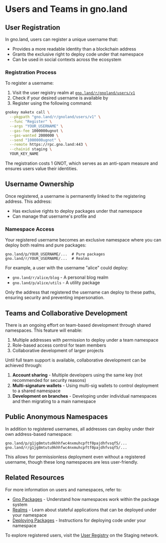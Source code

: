 # Users and Teams in gno.land

## User Registration

In gno.land, users can register a unique username that:
- Provides a more readable identity than a blockchain address
- Grants the exclusive right to deploy code under that namespace
- Can be used in social contexts across the ecosystem

### Registration Process

To register a username:

1. Visit the user registry realm at [`gno.land/r/gnoland/users/v1`](https://gno.land/r/gnoland/users/v1)
2. Check if your desired username is available by 
3. Register using the following command:

```bash
gnokey maketx call \
  --pkgpath "gno.land/r/gnoland/users/v1" \
  --func "Register" \
  --args "YOUR_USERNAME" \
  --gas-fee 1000000ugnot \
  --gas-wanted 2000000 \
  --send "1000000ugnot" \
  --remote https://rpc.gno.land:443 \
  --chainid staging \
  YOUR_KEY_NAME
```

The registration costs 1 GNOT, which serves as an anti-spam measure and ensures users value their identities.

## Username Ownership

Once registered, a username is permanently linked to the registering address. This address:

- Has exclusive rights to deploy packages under that namespace
- Can manage that username's profile and
<!-- - XXX: Can transfer ownership, when we decide how we want to propose this -->

### Namespace Access

Your registered username becomes an exclusive namespace where you can deploy both realms and pure packages:

```
gno.land/p/YOUR_USERNAME/...  # Pure packages
gno.land/r/YOUR_USERNAME/...  # Realms
```

For example, a user with the username "alice" could deploy:
- `gno.land/r/alice/blog` - A personal blog realm
- `gno.land/p/alice/utils` - A utility package

Only the address that registered the username can deploy to these paths, ensuring security and preventing impersonation.

## Teams and Collaborative Development

There is an ongoing effort on team-based development through shared namespaces. This feature will enable:

1. Multiple addresses with permission to deploy under a team namespace
2. Role-based access control for team members
3. Collaborative development of larger projects

Until full team support is available, collaborative development can be achieved through:

1. **Account sharing** - Multiple developers using the same key (not recommended for security reasons)
2. **Multi-signature wallets** - Using multi-sig wallets to control deployment to a shared namespace
3. **Development on branches** - Developing under individual namespaces and then migrating to a main namespace

## Public Anonymous Namespaces

In addition to registered usernames, all addresses can deploy under their own address-based namespace:

```
gno.land/p/g1jg8mtutu9khhfwc4nxmuhcpftf0pajdhfvsqf5/...
gno.land/r/g1jg8mtutu9khhfwc4nxmuhcpftf0pajdhfvsqf5/...
```

This allows for permissionless deployment even without a registered username, though these long namespaces are less user-friendly.

## Related Resources

For more information on users and namespaces, refer to:

- [Gno Packages](./gno-packages.md) - Understand how namespaces work within the package system
- [Realms](./realms.md) - Learn about stateful applications that can be deployed under your namespace
- [Deploying Packages](../builders/deploy-packages.md) - Instructions for deploying code under your namespace

To explore registered users, visit the [User Registry](https://gno.land/r/gnoland/users/v1) on the Staging network.
